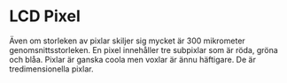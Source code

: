 # LCD Pixel

Även om storleken av pixlar skiljer sig mycket är 300 mikrometer
genomsnittsstorleken. En pixel innehåller tre subpixlar som är röda, gröna och
blåa. Pixlar är ganska coola men voxlar är ännu häftigare. De är
tredimensionella pixlar.
